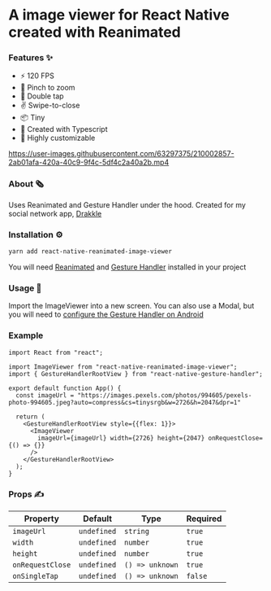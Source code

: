 # A image viewer for React Native created with Reanimated

### Features ✨

- ⚡ 120 FPS
- 🤏 Pinch to zoom
- 🤞 Double tap
- ✌️ Swipe-to-close
- 📦 Tiny
- 🚀 Created with Typescript
- 💅 Highly customizable

https://user-images.githubusercontent.com/63297375/210002857-2ab01afa-420a-40c9-9f4c-5df4c2a40a2b.mp4

### About 🗞️

Uses Reanimated and Gesture Handler under the hood. Created for my social network app, [Drakkle](https://play.google.com/store/apps/details?id=com.andresribeiro.drakkle)

### Installation ⚙️

```bash
yarn add react-native-reanimated-image-viewer
```

You will need [Reanimated](https://github.com/software-mansion/react-native-reanimated) and [Gesture Handler](https://github.com/software-mansion/react-native-gesture-handler) installed in your project

### Usage 🔨

Import the ImageViewer into a new screen. You can also use a Modal, but you will need to [configure the Gesture Handler on Android](https://docs.swmansion.com/react-native-gesture-handler/docs/next/installation#usage-with-modals-on-android)

### Example

```tsx
import React from "react";

import ImageViewer from "react-native-reanimated-image-viewer";
import { GestureHandlerRootView } from "react-native-gesture-handler";

export default function App() {
  const imageUrl = "https://images.pexels.com/photos/994605/pexels-photo-994605.jpeg?auto=compress&cs=tinysrgb&w=2726&h=2047&dpr=1"

  return (
    <GestureHandlerRootView style={{flex: 1}}>
      <ImageViewer
        imageUrl={imageUrl} width={2726} height={2047} onRequestClose={() => {}}
      />
    </GestureHandlerRootView>
  );
}

```

### Props ✍️

| Property | Default | Type | Required
| ---- | ---- | ---- | ----
| `imageUrl` | `undefined` | `string` | `true`
| `width` | `undefined` | `number` | `true`
| `height` | `undefined` | `number` | `true`
| `onRequestClose` | `undefined` | `() => unknown` | `true`
| `onSingleTap` | `undefined` | `() => unknown` | `false`
